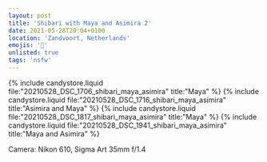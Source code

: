 ```yaml
---
layout: post
title: 'Shibari with Maya and Asimira 2'
date: 2021-05-28T20:04+0100
location: 'Zandvoort, Netherlands'
emojis: '🔞'
unlisted: true
tags: 'nsfw'
---
```


{% include candystore.liquid file:"20210528_DSC_1706_shibari_maya_asimira" title:"Maya" %}
{% include candystore.liquid file:"20210528_DSC_1716_shibari_maya_asimira" title:"Asimira and Maya" %}
{% include candystore.liquid file:"20210528_DSC_1817_shibari_maya_asimira" title:"Maya" %}
{% include candystore.liquid file:"20210528_DSC_1941_shibari_maya_asimira" title:"Maya and Asimira" %}

Camera: Nikon 610, Sigma Art 35mm f/1.4
